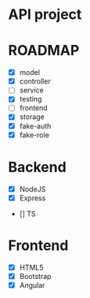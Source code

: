 API project
=======================


# ROADMAP

- [x] model
- [x] controller
- [ ] service
- [x] testing
- [ ] frontend
- [x] storage
- [x] fake-auth
- [x] fake-role

# Backend

- [x] NodeJS
- [x] Express
- [] TS

# Frontend

- [x] HTML5
- [x] Bootstrap
- [x] Angular
